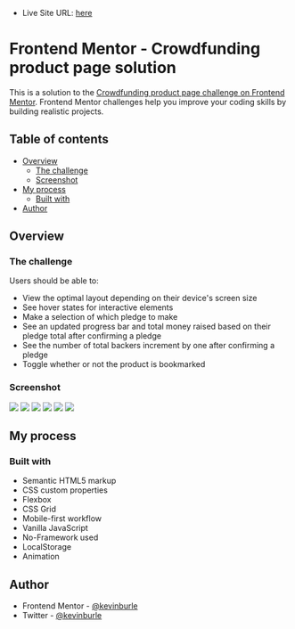- Live Site URL: [here](https://kevinburle.github.io/crowfunding-product-page-vanilla-js/)

# Frontend Mentor - Crowdfunding product page solution

This is a solution to the [Crowdfunding product page challenge on Frontend Mentor](https://www.frontendmentor.io/challenges/crowdfunding-product-page-7uvcZe7ZR). Frontend Mentor challenges help you improve your coding skills by building realistic projects.

## Table of contents

- [Overview](#overview)
  - [The challenge](#the-challenge)
  - [Screenshot](#screenshot)
- [My process](#my-process)
  - [Built with](#built-with)
- [Author](#author)

## Overview

### The challenge

Users should be able to:

- View the optimal layout depending on their device's screen size
- See hover states for interactive elements
- Make a selection of which pledge to make
- See an updated progress bar and total money raised based on their pledge total after confirming a pledge
- See the number of total backers increment by one after confirming a pledge
- Toggle whether or not the product is bookmarked

### Screenshot

![](./screenshots/desktop.jpg)
![](./screenshots/desktop-modal.jpg)
![](./screenshots/desktop-completed.jpg)
![](./screenshots/mobile.jpg)
![](./screenshots//mobile-modal.jpg)
![](./screenshots/mobile-completed.jpg)

## My process

### Built with

- Semantic HTML5 markup
- CSS custom properties
- Flexbox
- CSS Grid
- Mobile-first workflow
- Vanilla JavaScript
- No-Framework used
- LocalStorage
- Animation

## Author

- Frontend Mentor - [@kevinburle](https://www.frontendmentor.io/profile/kevinburle)
- Twitter - [@kevinburle](https://twitter.com/kevinburle)
